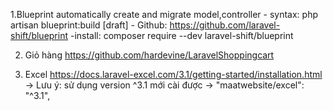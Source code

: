 1.Blueprint automatically create and migrate model,controller
    - syntax: php artisan blueprint:build [draft]
    - Github: https://github.com/laravel-shift/blueprint
    -install: composer require --dev laravel-shift/blueprint

2. Giỏ hàng https://github.com/hardevine/LaravelShoppingcart

3. Excel https://docs.laravel-excel.com/3.1/getting-started/installation.html
-> Lưu ý: sử dụng version ^3.1 mới cài được
-> "maatwebsite/excel": "^3.1",

